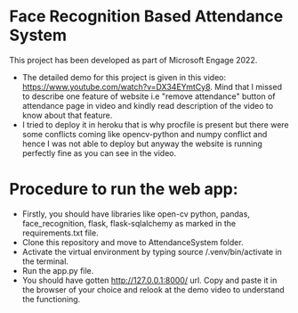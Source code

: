 # Face Recognition Based Attendance System #
This project has been developed as part of Microsoft Engage 2022.
* The detailed demo for this project is given in this video: https://www.youtube.com/watch?v=DX34EYmtCy8. Mind that I missed to describe one feature of website i.e "remove attendance" button of attendance page in video and kindly read description of the video to know about that feature.
* I tried to deploy it in heroku that is why procfile is present but there were some conflicts coming like opencv-python and numpy conflict and hence I was not able to deploy but anyway the website is running perfectly fine as you can see in the video.

# Procedure to run the web app:
* Firstly, you should have libraries like open-cv python, pandas, face_recognition, flask, flask-sqlalchemy as marked in the requirements.txt file.
* Clone this repository and move to AttendanceSystem folder.
* Activate the virtual environment by typing source /.venv/bin/activate in the terminal.
* Run the app.py file.
* You should have gotten http://127.0.0.1:8000/ url. Copy and paste it in the browser of your choice and relook at the demo video to understand the functioning.
